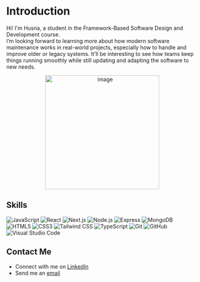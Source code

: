 
# Introduction

Hi! I'm Husna, a student in the Framework-Based Software Design and Development course.  
I’m looking forward to learning more about how modern software maintenance works in real-world projects, especially how to handle and improve older or legacy systems. It’ll be interesting to see how teams keep things running smoothly while still updating and adapting the software to new needs.

<div align="center">
  <img width="300" height="300" alt="image" src="https://github.com/user-attachments/assets/9f61884c-f34c-4cc9-8383-c8a68b0531cc" />
</div>
<!--
## Featured Projects
- **[Project Name]**: A brief description of the project. ([View Repository](link_to_repository))
- **[Another Project Name]**: Another short description. ([View Repository](link_to_repository))
-->

## Skills
![JavaScript](https://img.shields.io/badge/-JavaScript-F7DF1E?style=flat-square&logo=javascript&logoColor=black)
![React](https://img.shields.io/badge/-React-61DAFB?style=flat-square&logo=react&logoColor=white)
![Next.js](https://img.shields.io/badge/-Next.js-000000?style=flat-square&logo=next.js&logoColor=white)
![Node.js](https://img.shields.io/badge/-Node.js-339933?style=flat-square&logo=node.js&logoColor=white)
![Express](https://img.shields.io/badge/-Express-000000?style=flat-square&logo=express&logoColor=white)
![MongoDB](https://img.shields.io/badge/-MongoDB-47A248?style=flat-square&logo=mongodb&logoColor=white)
![HTML5](https://img.shields.io/badge/-HTML5-E34F26?style=flat-square&logo=html5&logoColor=white)
![CSS3](https://img.shields.io/badge/-CSS3-1572B6?style=flat-square&logo=css3&logoColor=white)
![Tailwind CSS](https://img.shields.io/badge/-Tailwind_CSS-06B6D4?style=flat-square&logo=tailwind-css&logoColor=white)
![TypeScript](https://img.shields.io/badge/-TypeScript-3178C6?style=flat-square&logo=typescript&logoColor=white)
![Git](https://img.shields.io/badge/-Git-F05032?style=flat-square&logo=git&logoColor=white)
![GitHub](https://img.shields.io/badge/-GitHub-181717?style=flat-square&logo=github&logoColor=white)
![Visual Studio Code](https://img.shields.io/badge/-VS_Code-007ACC?style=flat-square&logo=visual-studio-code&logoColor=white)


## Contact Me
- Connect with me on [LinkedIn](https://www.linkedin.com/in/husna-ihsanuddin-10353b211/)
- Send me an [email](husnaihsanuddin03@gmail.com)
<!--
## Dynamic GitHub Stats
![Your GitHub stats](https://github-readme-stats.vercel.app/api?username=your_username&show_icons=true)


**husnaihsan/husnaihsan** is a ✨ _special_ ✨ repository because its `README.md` (this file) appears on your GitHub profile.

Here are some ideas to get you started:

- 🔭 I’m currently working on ...
- 🌱 I’m currently learning ...
- 👯 I’m looking to collaborate on ...
- 🤔 I’m looking for help with ...
- 💬 Ask me about ...
- 📫 How to reach me: ...
- 😄 Pronouns: ...
- ⚡ Fun fact: ...
-->
